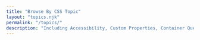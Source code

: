 ```yaml
---
title: "Browse By CSS Topic"
layout: "topics.njk"
permalink: "/topics/"
description: "Including Accessibility, Custom Properties, Container Queries, CSS Grid, and more!"
---
```

